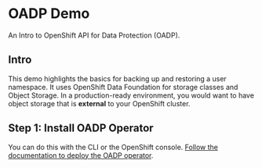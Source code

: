 # OADP Demo

An Intro to OpenShift API for Data Protection (OADP).

## Intro

This demo highlights the basics for backing up and restoring a user namespace.  It uses OpenShift Data Foundation for storage classes and Object Storage.  In a production-ready environment, you would want to have object storage that is **external** to your OpenShift cluster.

## Step 1:  Install OADP Operator

You can do this with the CLI or the OpenShift console.  [Follow the documentation to deploy the OADP operator](https://docs.redhat.com/en/documentation/openshift_container_platform/4.16/html/backup_and_restore/oadp-application-backup-and-restore#installing-and-configuring-oadp).
